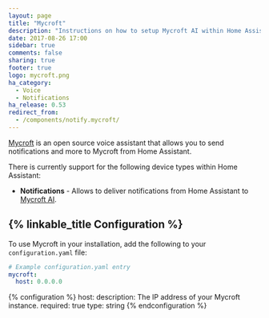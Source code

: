 ```yaml
---
layout: page
title: "Mycroft"
description: "Instructions on how to setup Mycroft AI within Home Assistant."
date: 2017-08-26 17:00
sidebar: true
comments: false
sharing: true
footer: true
logo: mycroft.png
ha_category:
  - Voice
  - Notifications
ha_release: 0.53
redirect_from:
  - /components/notify.mycroft/
---
```


[Mycroft](https://mycroft.ai) is an open source voice assistant that allows you to send notifications and more to Mycroft from Home Assistant.

There is currently support for the following device types within Home Assistant:

- **Notifications** - Allows to deliver notifications from Home Assistant to [Mycroft AI](https://mycroft.ai/).

## {% linkable_title Configuration %}

To use Mycroft in your installation, add the following to your `configuration.yaml` file:

```yaml
# Example configuration.yaml entry
mycroft:
  host: 0.0.0.0
```

{% configuration %}
host:
  description: The IP address of your Mycroft instance.
  required: true
  type: string
{% endconfiguration %}